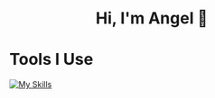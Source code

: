 <h1 align="center"> Hi, I'm Angel 👋</h1>

# Tools I Use
[![My Skills](https://skillicons.dev/icons?i=js,html,css,bootstrap,flutter,github,laravel,php,postgres,react,tailwind,wordpress)](https://skillicons.dev)
